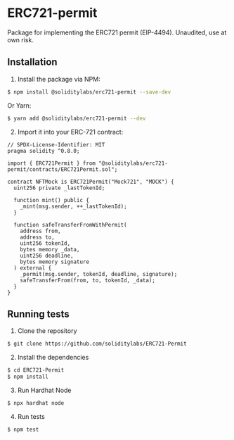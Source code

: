 # ERC721-permit

Package for implementing the ERC721 permit (EIP-4494). Unaudited, use at own risk.

## Installation

1. Install the package via NPM:

```bash
$ npm install @soliditylabs/erc721-permit --save-dev
```

Or Yarn:

```bash
$ yarn add @soliditylabs/erc721-permit --dev
```

2. Import it into your ERC-721 contract:

```solidity
// SPDX-License-Identifier: MIT
pragma solidity ^0.8.0;

import { ERC721Permit } from "@soliditylabs/erc721-permit/contracts/ERC721Permit.sol";

contract NFTMock is ERC721Permit("Mock721", "MOCK") {
  uint256 private _lastTokenId;

  function mint() public {
    _mint(msg.sender, ++_lastTokenId);
  }

  function safeTransferFromWithPermit(
    address from,
    address to,
    uint256 tokenId,
    bytes memory _data,
    uint256 deadline,
    bytes memory signature
  ) external {
    _permit(msg.sender, tokenId, deadline, signature);
    safeTransferFrom(from, to, tokenId, _data);
  }
}

```

## Running tests

1. Clone the repository

```bash
$ git clone https://github.com/soliditylabs/ERC721-Permit
```

2. Install the dependencies

```bash
$ cd ERC721-Permit
$ npm install
```

3. Run Hardhat Node

```bash
$ npx hardhat node
```

4. Run tests

```bash
$ npm test
```
